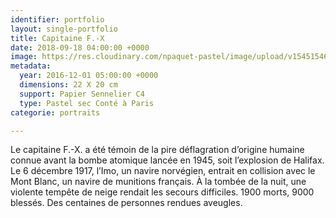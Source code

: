 ```yaml
---
identifier: portfolio
layout: single-portfolio
title: Capitaine F.-X
date: 2018-09-18 04:00:00 +0000
image: https://res.cloudinary.com/npaquet-pastel/image/upload/v1545154659/Capt-Fran%C3%A7ois-Xavier-Laviolette-pastel-20-X-22-cm-2016.jpg
metadata:
  year: 2016-12-01 05:00:00 +0000
  dimensions: 22 X 20 cm
  support: Papier Sennelier C4
  type: Pastel sec Conté à Paris
categorie: portraits

---
```

Le capitaine F.-X. a été témoin de la pire déflagration d’origine humaine connue avant la bombe atomique lancée en 1945, soit l’explosion de Halifax. Le 6 décembre 1917, l’Imo, un navire norvégien, entrait en collision avec le Mont Blanc, un navire de munitions français. À la tombée de la nuit, une violente tempête de neige rendait les secours difficiles. 1900 morts, 9000 blessés. Des centaines de personnes rendues aveugles.